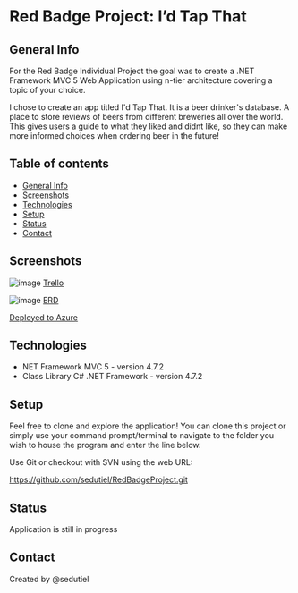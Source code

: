 # Red Badge Project: I’d Tap That
## General Info

For the Red Badge Individual Project the goal was to create a .NET Framework MVC 5 Web Application using n-tier architecture covering a topic of your choice.

I chose to create an app titled I'd Tap That. It is a beer drinker's database. A place to store reviews of beers from different breweries all over the world. This gives users a guide to what they liked and didnt like, so they can make more informed choices when ordering beer in the future!

## Table of contents
* [General Info](#general-Info)
* [Screenshots](#screenshots)
* [Technologies](#technologies)
* [Setup](#setup)
* [Status](#status)
* [Contact](#contact)

## Screenshots 
![image](https://user-images.githubusercontent.com/72028079/104500431-6f998500-55ac-11eb-9065-7dd1d0e39ddb.png)
<a href="https://trello.com/b/kUfq0tD2/id-tap-that">Trello</a>

![image](https://user-images.githubusercontent.com/72028079/104500728-c606c380-55ac-11eb-9ca9-6c8fa52ebe02.png)
<a href="https://lucid.app/lucidchart/220fe653-5802-4bf9-a8c4-20f6a1dc7e49/edit?page=0_0#">ERD</a>


<a href="https://idtapthat.azurewebsites.net">Deployed to Azure</a>


## Technologies 

* NET Framework MVC 5 - version 4.7.2
* Class Library C# .NET Framework - version 4.7.2

## Setup

Feel free to clone and explore the application! You can clone this project or simply use your command prompt/terminal to navigate to the folder you wish to house the program and enter the line below.

Use Git or checkout with SVN using the web URL:

https://github.com/sedutiel/RedBadgeProject.git


## Status 

Application is still in progress

## Contact
Created by @sedutiel
